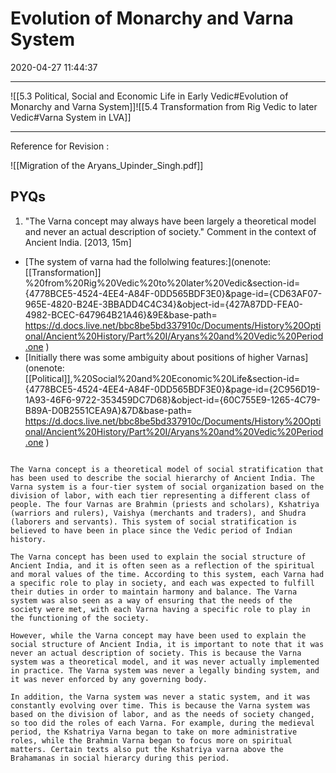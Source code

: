 # Evolution of Monarchy and Varna System

2020-04-27 11:44:37

---

   ![[5.3 Political, Social and Economic Life in Early Vedic#Evolution of Monarchy and Varna System]]![[5.4 Transformation from Rig Vedic to later Vedic#Varna System in LVA]]

---

Reference for Revision :

![[Migration of the Aryans_Upinder_Singh.pdf]]

## PYQs

1. "The Varna concept may always have been largely a theoretical model and never an actual description of society." Comment in the context of Ancient India. [2013, 15m]
- [The system of varna had the follolwing features:](onenote: [[Transformation]] %20from%20Rig%20Vedic%20to%20later%20Vedic&section-id={4778BCE5-4524-4EE4-A84F-0DD565BDF3E0}&page-id={CD63AF07-965E-4820-B24E-3BBADD4C4C34}&object-id={427A87DD-FEA0-4982-BCEC-647964B21A46}&9E&base-path= <https://d.docs.live.net/bbc8be5bd337910c/Documents/History%20Optional/Ancient%20History/Part%20I/Aryans%20and%20Vedic%20Period.one> )
- [Initially there was some ambiguity about positions of higher Varnas](onenote: [[Political]],%20Social%20and%20Economic%20Life&section-id={4778BCE5-4524-4EE4-A84F-0DD565BDF3E0}&page-id={2C956D19-1A93-46F6-9722-353459DC7D68}&object-id={60C755E9-1265-4C79-B89A-D0B2551CEA9A}&7D&base-path= <https://d.docs.live.net/bbc8be5bd337910c/Documents/History%20Optional/Ancient%20History/Part%20I/Aryans%20and%20Vedic%20Period.one> )

```ad-Answer

The Varna concept is a theoretical model of social stratification that has been used to describe the social hierarchy of Ancient India. The Varna system is a four-tier system of social organization based on the division of labor, with each tier representing a different class of people. The four Varnas are Brahmin (priests and scholars), Kshatriya (warriors and rulers), Vaishya (merchants and traders), and Shudra (laborers and servants). This system of social stratification is believed to have been in place since the Vedic period of Indian history.

The Varna concept has been used to explain the social structure of Ancient India, and it is often seen as a reflection of the spiritual and moral values of the time. According to this system, each Varna had a specific role to play in society, and each was expected to fulfill their duties in order to maintain harmony and balance. The Varna system was also seen as a way of ensuring that the needs of the society were met, with each Varna having a specific role to play in the functioning of the society.

However, while the Varna concept may have been used to explain the social structure of Ancient India, it is important to note that it was never an actual description of society. This is because the Varna system was a theoretical model, and it was never actually implemented in practice. The Varna system was never a legally binding system, and it was never enforced by any governing body.

In addition, the Varna system was never a static system, and it was constantly evolving over time. This is because the Varna system was based on the division of labor, and as the needs of society changed, so too did the roles of each Varna. For example, during the medieval period, the Kshatriya Varna began to take on more administrative roles, while the Brahmin Varna began to focus more on spiritual matters. Certain texts also put the Kshatriya varna above the Brahamanas in social hierarcy during this period.

```
